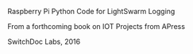 Raspberry Pi Python Code for LightSwarm Logging

From a forthcoming book on IOT Projects from APress

SwitchDoc Labs, 2016
